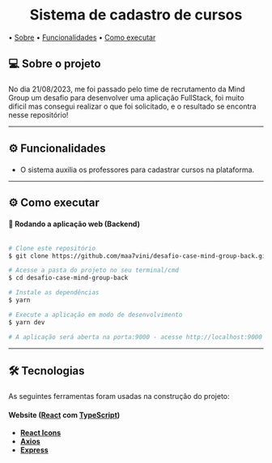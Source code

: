 <h1 align="center">Sistema de cadastro de cursos</h1>

<p>
  • <a href="#-sobre-o-projeto">Sobre</a>
  • <a href="#-funcionalidades">Funcionalidades</a>
  • <a href="#-como-executar-o-projeto">Como executar</a> 
</p>

## 💻 Sobre o projeto<p id="-sobre-o-projeto"></p>

No dia 21/08/2023, me foi passado pelo time de recrutamento da Mind Group um desafio para desenvolver uma aplicação FullStack, foi muito dificil mas consegui realizar o que foi solicitado, e o resultado se encontra nesse repositório!

---

## ⚙️ Funcionalidades<p id="-funcionalidades"></p>

- O sistema auxilia os professores para cadastrar cursos na plataforma.
  
---

## ⚙ Como executar<p id="-como-executar-o-projeto"></p>

#### 🧭 Rodando a aplicação web (Backend)

```bash

# Clone este repositório
$ git clone https://github.com/maa7vini/desafio-case-mind-group-back.git

# Acesse a pasta do projeto no seu terminal/cmd
$ cd desafio-case-mind-group-back

# Instale as dependências
$ yarn

# Execute a aplicação em modo de desenvolvimento
$ yarn dev 

# A aplicação será aberta na porta:9000 - acesse http://localhost:9000

```

---

## 🛠 Tecnologias<p id="-tecnologias"></p>

As seguintes ferramentas foram usadas na construção do projeto:

#### **Website**  ([React](https://reactjs.org/) com [TypeScript](https://www.typescriptlang.org/))

-   **[React Icons](https://react-icons.github.io/react-icons/)**
-   **[Axios](https://github.com/axios/axios)**
-   **[Express](https://expressjs.com/pt-br/)**
